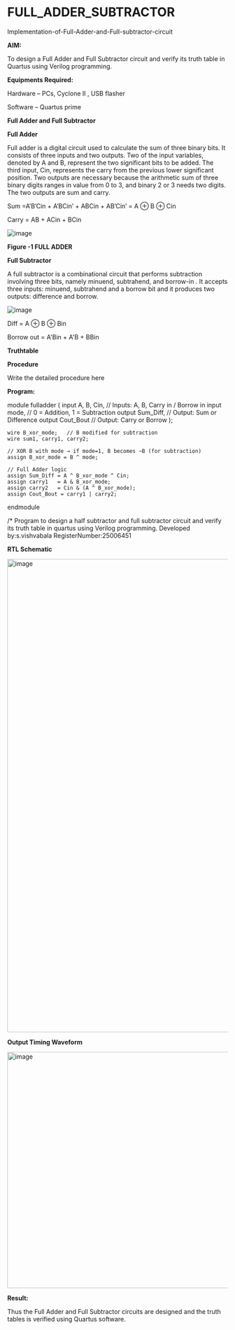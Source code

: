 # FULL_ADDER_SUBTRACTOR

Implementation-of-Full-Adder-and-Full-subtractor-circuit

**AIM:**

To design a Full Adder and Full Subtractor circuit and verify its truth table in Quartus using Verilog programming.

**Equipments Required:**

Hardware – PCs, Cyclone II , USB flasher

Software – Quartus prime

**Full Adder and Full Subtractor**

**Full Adder**

Full adder is a digital circuit used to calculate the sum of three binary bits. It consists of three inputs and two outputs. Two of the input variables, denoted by A and B, represent the two significant bits to be added. The third input, Cin, represents the carry from the previous lower significant position. Two outputs are necessary because the arithmetic sum of three binary digits ranges in value from 0 to 3, and binary 2 or 3 needs two digits. The two outputs are sum and carry.

Sum =A’B’Cin + A’BCin’ + ABCin + AB’Cin’ = A ⊕ B ⊕ Cin 

Carry = AB + ACin + BCin

![image](https://github.com/naavaneetha/FULL_ADDER_SUBTRACTOR/assets/154305477/0f30ba51-5ffb-4198-845f-18e054f675e7)

**Figure -1 FULL ADDER**

**Full Subtractor**

A full subtractor is a combinational circuit that performs subtraction involving three bits, namely minuend, subtrahend, and borrow-in . It accepts three inputs: minuend, subtrahend and a borrow bit and it produces two outputs: difference and borrow.

![image](https://github.com/naavaneetha/FULL_ADDER_SUBTRACTOR/assets/154305477/02b24f51-ab51-4304-9ad6-7b81ffc1ead5)

Diff = A ⊕ B ⊕ Bin 

Borrow out = A'Bin + A'B + BBin

**Truthtable**

**Procedure**

Write the detailed procedure here

**Program:**

module fulladder (
    input A, B, Cin,    // Inputs: A, B, Carry in / Borrow in
    input mode,         // 0 = Addition, 1 = Subtraction
    output Sum_Diff,    // Output: Sum or Difference
    output Cout_Bout    // Output: Carry or Borrow
);

    wire B_xor_mode;   // B modified for subtraction
    wire sum1, carry1, carry2;

    // XOR B with mode → if mode=1, B becomes ~B (for subtraction)
    assign B_xor_mode = B ^ mode;

    // Full Adder logic
    assign Sum_Diff = A ^ B_xor_mode ^ Cin;  
    assign carry1   = A & B_xor_mode;
    assign carry2   = Cin & (A ^ B_xor_mode);
    assign Cout_Bout = carry1 | carry2;

endmodule


/* Program to design a half subtractor and full subtractor circuit and verify its truth table in quartus using Verilog programming.
Developed by:s.vishvabala
RegisterNumber:25006451


**RTL Schematic**

<img width="1920" height="1080" alt="image" src="https://github.com/user-attachments/assets/cd7db544-2643-4bd8-b8df-95263c412b22" />


**Output Timing Waveform**

<img width="1321" height="539" alt="image" src="https://github.com/user-attachments/assets/4533dbe1-cba3-4022-aa4b-fe5fcace38d9" />


**Result:**

Thus the Full Adder and Full Subtractor circuits are designed and the truth tables is verified using Quartus software.

